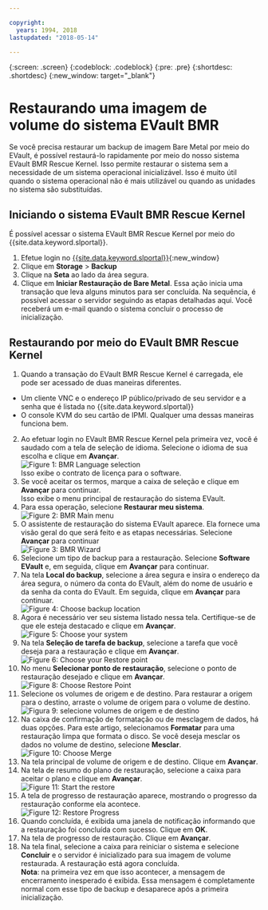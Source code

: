 ```yaml
---

copyright:
  years: 1994, 2018
lastupdated: "2018-05-14"

---
```

{:screen: .screen}
{:codeblock: .codeblock}
{:pre: .pre}
{:shortdesc: .shortdesc}
{:new_window: target="_blank"}

# Restaurando uma imagem de volume do sistema EVault BMR 

Se você precisa restaurar um backup de imagem Bare Metal por meio do EVault, é possível restaurá-lo
rapidamente por meio do nosso sistema EVault BMR Rescue Kernel. Isso permite restaurar o sistema sem a
necessidade de um sistema operacional inicializável. Isso é muito útil quando o sistema operacional não é
mais utilizável ou quando as unidades no sistema são substituídas.

## Iniciando o sistema EVault BMR Rescue Kernel

É possível acessar o sistema EVault BMR Rescue Kernel por meio do {{site.data.keyword.slportal}}.
1. Efetue login no [{{site.data.keyword.slportal}}](https://control.softlayer.com/){:new_window}
2. Clique em **Storage** > **Backup** 
3. Clique na **Seta** ao lado da área segura.
4. Clique em **Iniciar Restauração de Bare Metal**. Essa ação inicia uma transação
que leva alguns minutos para ser concluída. Na sequência, é possível acessar o servidor seguindo as etapas
detalhadas aqui. Você receberá um e-mail quando o sistema concluir o processo de inicialização.


## Restaurando por meio do EVault BMR Rescue Kernel

1. Quando a transação do EVault BMR Rescue Kernel é carregada, ele pode ser acessado
de duas maneiras diferentes. 
  - Um cliente VNC e o endereço IP público/privado de seu servidor e a senha que é listada no
{{site.data.keyword.slportal}} 
  - O console KVM do seu cartão de IPMI.
  Qualquer uma dessas maneiras funciona bem. 
2. Ao efetuar login no EVault BMR Rescue Kernel pela primeira vez, você é saudado com a tela
de seleção de idioma. Selecione o idioma de sua escolha e clique em **Avançar**.
<br/>![Figure 1: BMR Language selection](/images/bmr1.png)<br/> Isso exibe o
contrato de licença para o software. 
3. Se você aceitar os termos, marque a caixa de seleção e clique em **Avançar**
para continuar. <br/> Isso exibe o menu principal de restauração do sistema EVault. 
4. Para essa operação, selecione **Restaurar meu sistema**.
<br/>![Figure 2: BMR Main menu](/images/bmr2.png)
5. O assistente de restauração do sistema EVault aparece. Ela fornece uma visão geral do que será feito
e as etapas necessárias. Selecione **Avançar** para continuar
<br/>![Figure 3: BMR Wizard](/images/bmr3.png)
6. Selecione um tipo de backup para a restauração. Selecione **Software EVault** e,
em seguida, clique em **Avançar** para continuar.
7. Na tela **Local do backup**, selecione a área segura e insira o
endereço da área segura, o número da conta do EVault, além do nome de usuário e da senha da conta do EVault. Em seguida, clique em **Avançar** para continuar.
<br/>![Figure 4: Choose backup location](/images/bmr4.png)
8. Agora é necessário ver seu sistema listado nessa tela. Certifique-se de que ele esteja destacado e clique
em **Avançar**.
<br/>![Figure 5: Choose your system](/images/bmr5.png)
9. Na tela **Seleção de tarefa de backup**, selecione a tarefa
que você deseja para a restauração e clique em **Avançar**.
<br/>![Figure 6: Choose your Restore point](/images/bmr6.png)
10. No menu **Selecionar ponto de restauração**, selecione o
ponto de restauração desejado e clique em **Avançar**.
<br/>![Figure 8: Choose Restore Point](/images/bmr8.png)
11. Selecione os volumes de origem e de destino. Para restaurar a origem para o destino, arraste o
volume de origem para o volume de destino.
<br/>![Figura 9: selecione volumes de origem e de destino](/images/bmr9.png)
12. Na caixa de confirmação de formatação ou de mesclagem de dados, há duas opções. Para este artigo,
selecionamos **Formatar** para uma restauração limpa que formata o disco. Se você deseja
mesclar os dados no volume de destino, selecione **Mesclar**.
<br/>![Figure 10: Choose Merge](/images/bmr10.png)
13. Na tela principal de volume de origem e de destino. Clique em **Avançar**.
14. Na tela de resumo do plano de restauração, selecione a caixa para aceitar o plano e clique em
**Avançar**.
<br/>![Figure 11: Start the restore](/images/bmr11.png)
15. A tela de progresso de restauração aparece, mostrando o progresso da restauração conforme ela acontece.
<br/>![Figure 12: Restore Progress](/images/bmr12.png)
16. Quando concluída, é exibida uma janela de notificação informando que a restauração foi
concluída com sucesso. Clique em **OK**.
17. Na tela de progresso de restauração. Clique em **Avançar**.
18. Na tela final, selecione a caixa para reiniciar o sistema e selecione
**Concluir** e o servidor é inicializado para sua imagem de volume restaurada.
  A restauração está agora concluída. <br/>
  **Nota**: na primeira vez em que isso acontecer, a mensagem de encerramento inesperado é
exibida. Essa mensagem é completamente normal com esse tipo de backup e desaparece após a primeira
inicialização. 
